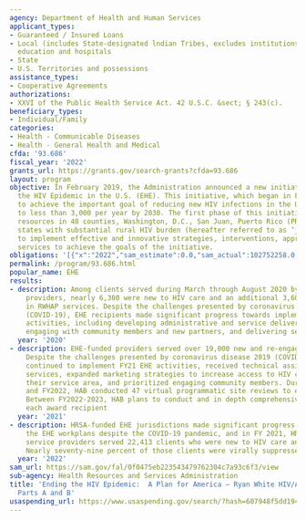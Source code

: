 ```yaml
---
agency: Department of Health and Human Services
applicant_types:
- Guaranteed / Insured Loans
- Local (includes State-designated lndian Tribes, excludes institutions of higher
  education and hospitals
- State
- U.S. Territories and possessions
assistance_types:
- Cooperative Agreements
authorizations:
- XXVI of the Public Health Service Act. 42 U.S.C. &sect; § 243(c).
beneficiary_types:
- Individual/Family
categories:
- Health - Communicable Diseases
- Health - General Health and Medical
cfda: '93.686'
fiscal_year: '2022'
grants_url: https://grants.gov/search-grants?cfda=93.686
layout: program
objective: In February 2019, the Administration announced a new initiative, Ending
  the HIV Epidemic in the U.S. (EHE). This initiative, which began in FY 2020, seeks
  to achieve the important goal of reducing new HIV infections in the United States
  to less than 3,000 per year by 2030. The first phase of this initiative focuses
  resources in 48 counties, Washington, D.C., San Juan, Puerto Rico (PR), and seven
  states with substantial rural HIV burden (hereafter referred to as ‘jurisdictions’)
  to implement effective and innovative strategies, interventions, approaches, and
  services to achieve the goals of the initiative.
obligations: '[{"x":"2022","sam_estimate":0.0,"sam_actual":102752258.0,"usa_spending_actual":686913.0},{"x":"2023","sam_estimate":139098668.0,"sam_actual":0.0,"usa_spending_actual":139098668.0},{"x":"2024","sam_estimate":140000000.0,"sam_actual":0.0,"usa_spending_actual":0.0}]'
permalink: /program/93.686.html
popular_name: EHE
results:
- description: Among clients served during March through August 2020 by the EHE-funded
    providers, nearly 6,300 were new to HIV care and an additional 3,600 were re-engaged
    in RWHAP services. Despite the challenges presented by coronavirus disease 2019
    (COVID-19), EHE recipients made significant progress towards implementing EHE
    activities, including developing administrative and service delivery infrastructure,
    engaging with community members and new partners, and delivering services to clients.
  year: '2020'
- description: EHE-funded providers served over 19,000 new and re-engaged clients.
    Despite the challenges presented by coronavirus disease 2019 (COVID-19), EHE recipients
    continued to implement FY21 EHE activities, received technical assistance to enhance
    services, expanded marketing strategies to increase access to HIV care within
    their service area, and prioritized engaging community members. During FY2021
    and FY2022, HAB conducted 47 virtual programmatic site reviews to each program.
    Between FY2022-2023, HAB plans to conduct and in depth comprehensive review of
    each award recipient
  year: '2021'
- description: HRSA-funded EHE jurisdictions made significant progress toward implementing
    the EHE workplans despite the COVID-19 pandemic, and in FY 2021, HRSA EHE-funded
    service providers served 22,413 clients who were new to HIV care and treatment.
    Nearly seventy-nine percent of those clients were virally suppressed.
  year: '2022'
sam_url: https://sam.gov/fal/0f0475eb223543479762304c7a93c6f3/view
sub-agency: Health Resources and Services Administration
title: 'Ending the HIV Epidemic:  A Plan for America — Ryan White HIV/AIDS Program
  Parts A and B'
usaspending_url: https://www.usaspending.gov/search/?hash=607948f5dd194c6aff602dcfb2db12bd
---
```

